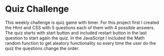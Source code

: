 # Quiz Challenge

This weekly challenge is quiz game with timer.
For this project first I created the Html and CSS with 5 questions each of them with 4 possible answers.
The quiz starts with start button and included restart button in the last question to start again the quiz. In the JavaScript I included the Math random function to get aleatory functionality so every time the user do the quiz the questions change the order. 
